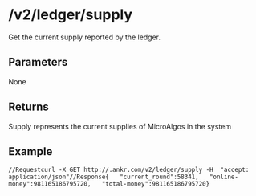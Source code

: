 # /v2/ledger/supply

Get the current supply reported by the ledger.

## Parameters  <a href="parameters" id="parameters"></a>

None

## Returns <a href="returns" id="returns"></a>

Supply represents the current supplies of MicroAlgos in the system

## Example <a href="example" id="example"></a>

```
//Requestcurl -X GET http://.ankr.com/v2/ledger/supply -H  "accept: application/json"​//Response{   "current_round":58341,   "online-money":981165186795720,   "total-money":981165186795720}​
```
